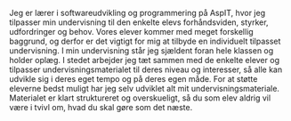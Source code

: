 Jeg er lærer i softwareudvikling og programmering på AspIT, hvor jeg tilpasser min undervisning til den enkelte elevs forhåndsviden, styrker, udfordringer og behov. 
Vores elever kommer med meget forskellig baggrund, og derfor er det vigtigt for mig at tilbyde en individuelt tilpasset undervisning. 
I min undervisning står jeg sjældent foran hele klassen og holder oplæg. 
I stedet arbejder jeg tæt sammen med de enkelte elever og tilpasser undervisningsmaterialet til deres niveau og interesser, så alle kan udvikle sig i deres eget tempo og på deres egen måde.
For at støtte eleverne bedst muligt har jeg selv udviklet alt mit undervisningsmateriale. Materialet er klart struktureret og overskueligt, så du som elev aldrig vil være i tvivl om, hvad du skal gøre som det næste.

